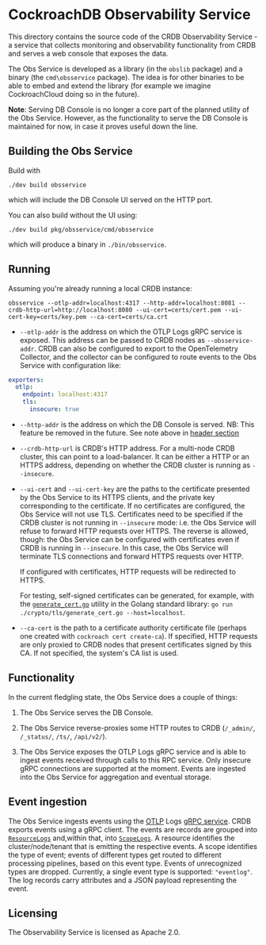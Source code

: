 # CockroachDB Observability Service

This directory contains the source code of the CRDB Observability Service - a
service that collects monitoring and observability functionality from CRDB and
serves a web console that exposes the data.

The Obs Service is developed as a library (in the `obslib` package) and a binary
(the `cmd\obsservice` package). The idea is for other binaries to be able to
embed and extend the library (for example we imagine CockroachCloud doing so in
the future).

**Note**: Serving DB Console is no longer a core part of the planned utility of the
Obs Service. However, as the functionality to serve the DB Console is maintained for
now, in case it proves useful down the line.

## Building the Obs Service

Build with

```shell
./dev build obsservice
```

which will include the DB Console UI served on the HTTP port.

You can also build without the UI using:

```shell
./dev build pkg/obsservice/cmd/obsservice
```

which will produce a binary in `./bin/obsservice`.

## Running

Assuming you're already running a local CRDB instance:

```shell
obsservice --otlp-addr=localhost:4317 --http-addr=localhost:8081 --crdb-http-url=http://localhost:8080 --ui-cert=certs/cert.pem --ui-cert-key=certs/key.pem --ca-cert=certs/ca.crt
```

- `--otlp-addr` is the address on which the OTLP Logs gRPC service is exposed.
  This address can be passed to CRDB nodes as `--obsservice-addr`. CRDB can also
  be configured to export to the OpenTelemetry Collector, and the collector can
  be configured to route events to the Obs Service with configuration like:
```yaml
exporters:
  otlp:
    endpoint: localhost:4317
    tls:
      insecure: true
```
- `--http-addr` is the address on which the DB Console is served. NB: This feature 
  be removed in the future. See note above in [header section](#CockroachDB-Observability-Service)
- `--crdb-http-url` is CRDB's HTTP address. For a multi-node CRDB cluster, this
  can point to a load-balancer. It can be either a HTTP or an HTTPS address,
  depending on whether the CRDB cluster is running as `--insecure`.
- `--ui-cert` and `--ui-cert-key` are the paths to the certificate
  presented by the Obs Service to its HTTPS clients, and the private key
  corresponding to the certificate. If no certificates are configured, the Obs
  Service will not use TLS. Certificates need to be specified if the CRDB
  cluster is not running in `--insecure` mode: i.e. the Obs Service will refuse
  to forward HTTP requests over HTTPS. The reverse is allowed, though: the Obs
  Service can be configured with certificates even if CRDB is running in
  `--insecure`. In this case, the Obs Service will terminate TLS connections and
  forward HTTPS requests over HTTP.

  If configured with certificates, HTTP requests will be redirected to HTTPS.  

  For testing, self-signed certificates can be generated, for example, with the
  [`generate_cert.go`](https://go.dev/src/crypto/tls/generate_cert.go) utility in
  the Golang standard library: `go run ./crypto/tls/generate_cert.go
  --host=localhost`.
- `--ca-cert` is the path to a certificate authority certificate file (perhaps
  one created with `cockroach cert create-ca`). If specified, HTTP requests are
  only proxied to CRDB nodes that present certificates signed by this CA. If not
  specified, the system's CA list is used.

## Functionality

In the current fledgling state, the Obs Service does a couple of things:

1. The Obs Service serves the DB Console.

2. The Obs Service reverse-proxies some HTTP routes to
   CRDB (`/_admin/`, `/_status/`, `/ts/`, `/api/v2/`).

3. The Obs Service exposes the OTLP Logs gRPC service and is able to ingest
   events received through calls to this RPC service. Only insecure gRPC
   connections are supported at the moment. Events are ingested into the
   Obs Service for aggregation and eventual storage. 

## Event ingestion

The Obs Service ingests events using the
[OTLP](https://github.com/open-telemetry/opentelemetry-specification/blob/main/specification/protocol/otlp.md)
Logs [gRPC
service](https://github.com/open-telemetry/opentelemetry-proto/blob/2119dc9affc4c246f9227fa5411765b81bc91f87/opentelemetry/proto/collector/logs/v1/logs_service.proto).
CRDB exports events using a gRPC client. The events are records are grouped into
[`ResourceLogs`](https://github.com/open-telemetry/opentelemetry-proto/blob/200ccff768a29f8bd431e0a4a463da7ed58be557/opentelemetry/proto/logs/v1/logs.proto)
and,within that, into
[`ScopeLogs`](https://github.com/open-telemetry/opentelemetry-proto/blob/200ccff768a29f8bd431e0a4a463da7ed58be557/opentelemetry/proto/logs/v1/logs.proto#L64).
A resource identifies the cluster/node/tenant that is emitting the respective
events. A scope identifies the type of event; events of different types get
routed to different processing pipelines, based on this event type. Events of 
unrecognized types are dropped. Currently, a single event type is supported: `"eventlog"`.
The log records carry attributes and a JSON payload representing the event.

## Licensing

The Observability Service is licensed as Apache 2.0.
